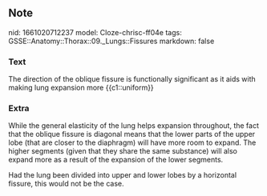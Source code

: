 ## Note
nid: 1661020712237
model: Cloze-chrisc-ff04e
tags: GSSE::Anatomy::Thorax::09._Lungs::Fissures
markdown: false

### Text
<div class='toggle'>
  The direction of the oblique fissure is functionally significant
  as it aids with making lung expansion more {{c1::uniform}}
</div>

### Extra
<p id="b07a1f4a-004a-4ee5-a796-84d659af51b6" class="">While the
general elasticity of the lung helps expansion throughout, the fact
that the oblique fissure is diagonal means that the lower parts of
the upper lobe (that are closer to the diaphragm) will have more
room to expand. The higher segments (given that they share the same
substance) will also expand more as a result of the expansion of
the lower segments.
<p id="b7575519-09f5-418e-96db-b82089e9a510" class="">Had the lung
been divided into upper and lower lobes by a horizontal fissure,
this would not be the case.
